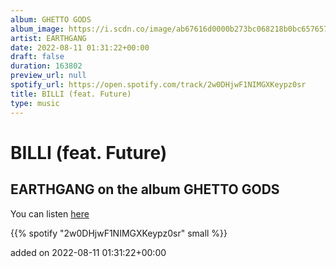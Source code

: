 ```yaml
---
album: GHETTO GODS
album_image: https://i.scdn.co/image/ab67616d0000b273bc068218b0bc65765722ddac
artist: EARTHGANG
date: 2022-08-11 01:31:22+00:00
draft: false
duration: 163802
preview_url: null
spotify_url: https://open.spotify.com/track/2w0DHjwF1NIMGXKeypz0sr
title: BILLI (feat. Future)
type: music
---
```



# BILLI (feat. Future)

## EARTHGANG on the album GHETTO GODS

You can listen [here](https://open.spotify.com/track/2w0DHjwF1NIMGXKeypz0sr)

{{% spotify "2w0DHjwF1NIMGXKeypz0sr" small %}}

added on 2022-08-11 01:31:22+00:00